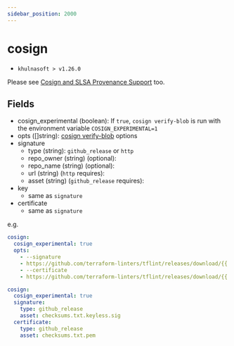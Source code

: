 ```yaml
---
sidebar_position: 2000
---
```


# cosign

- `khulnasoft > v1.26.0`

Please see [Cosign and SLSA Provenance Support](/docs/reference/security/cosign-slsa) too.

## Fields

- cosign_experimental (boolean): If `true`, `cosign verify-blob` is run with the environment variable `COSIGN_EXPERIMENTAL=1`
- opts ([]string): [cosign verify-blob](https://docs.sigstore.dev/cosign/working_with_blobs) options
- signature
  - type (string): `github_release` or `http`
  - repo_owner (string) (optional):
  - repo_name (string) (optional):
  - url (string) (`http` requires):
  - asset (string) (`github_release` requires):
- key
  - same as `signature`
- certificate
  - same as `signature`

e.g.

```yaml
cosign:
  cosign_experimental: true
  opts:
    - --signature
    - https://github.com/terraform-linters/tflint/releases/download/{{.Version}}/checksums.txt.keyless.sig
    - --certificate
    - https://github.com/terraform-linters/tflint/releases/download/{{.Version}}/checksums.txt.pem
```

```yaml
cosign:
  cosign_experimental: true
  signature:
    type: github_release
    asset: checksums.txt.keyless.sig
  certificate:
    type: github_release
    asset: checksums.txt.pem
```
